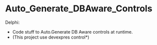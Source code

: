 # Auto_Generate_DBAware_Controls
Delphi:
  - Code stuff to Auto.Generate DB Aware controls at runtime.
  - (This project use devexpres control*)
